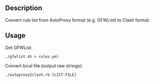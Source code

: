 ## Description

Convert rule list from AutoProxy format (e.g. GFWList) to Clash format.

## Usage

Get GFWList:
```
./gfwlist.sh > rules.yml
```

Convert local file (output raw strings):
```
./autoproxy2clash.rb [LIST-FILE]
```
